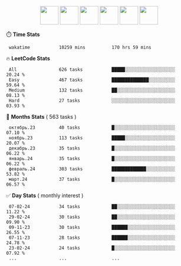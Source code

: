 <div align="center"><img src="https://assets.leetcode.com/static_assets/marketing/2024-50-lg.png" width="50" height="50"> <img src="https://assets.leetcode.com/static_assets/marketing/lg50.png" width="50" height="50"> <img src="https://leetcode.com/static/images/badges/dcc-2024-2.png" width="50" height="50"> <img src="https://leetcode.com/static/images/badges/dcc-2024-1.png" width="50" height="50"> <img src="https://leetcode.com/static/images/badges/dcc-2023-12.png" width="50" height="50"> <img src="https://leetcode.com/static/images/badges/dcc-2023-11.png" width="50" height="50"> </div>

⏱️ **Time Stats**
```text
 wakatime           10259 mins          170 hrs 59 mins     
```

🔥 **LeetCode Stats**
```text
 All                626 tasks           █████░░░░░░░░░░░░░░░░░░░  20.24 %             
 Easy               467 tasks           ██████████████░░░░░░░░░░  59.64 %             
 Medium             132 tasks           ██░░░░░░░░░░░░░░░░░░░░░░  08.13 %             
 Hard               27 tasks            ░░░░░░░░░░░░░░░░░░░░░░░░  03.93 %             
```

👊 **Months Stats** ( 563 tasks )
```text
 октябрь.23         40 tasks            █░░░░░░░░░░░░░░░░░░░░░░░  07.10 %             
 ноябрь.23          113 tasks           █████░░░░░░░░░░░░░░░░░░░  20.07 %             
 декабрь.23         35 tasks            █░░░░░░░░░░░░░░░░░░░░░░░  06.22 %             
 январь.24          35 tasks            █░░░░░░░░░░░░░░░░░░░░░░░  06.22 %             
 февраль.24         303 tasks           █████████████░░░░░░░░░░░  53.82 %             
 март.24            37 tasks            █░░░░░░░░░░░░░░░░░░░░░░░  06.57 %             
```

✅ **Day Stats** ( monthly interest )
```text
 07-02-24           34 tasks            ██░░░░░░░░░░░░░░░░░░░░░░  11.22 %             
 29-02-24           30 tasks            ██░░░░░░░░░░░░░░░░░░░░░░  09.90 %             
 09-11-23           30 tasks            ██████░░░░░░░░░░░░░░░░░░  26.55 %             
 07-11-23           28 tasks            ██████░░░░░░░░░░░░░░░░░░  24.78 %             
 23-02-24           24 tasks            █░░░░░░░░░░░░░░░░░░░░░░░  07.92 %             
 ...                ...                 ...                 
```

